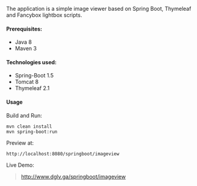 ﻿The application is a simple image viewer based on Spring Boot, Thymeleaf and Fancybox lightbox scripts.

#### Prerequisites:
- Java 8
- Maven 3

#### Technologies used:
- Spring-Boot 1.5
- Tomcat 8
- Thymeleaf 2.1

#### Usage

Build and Run:
	
	mvn clean install
	mvn spring-boot:run

Preview at:

	http://localhost:8080/springboot/imageview


Live Demo:

> http://www.dglv.ga/springboot/imageview